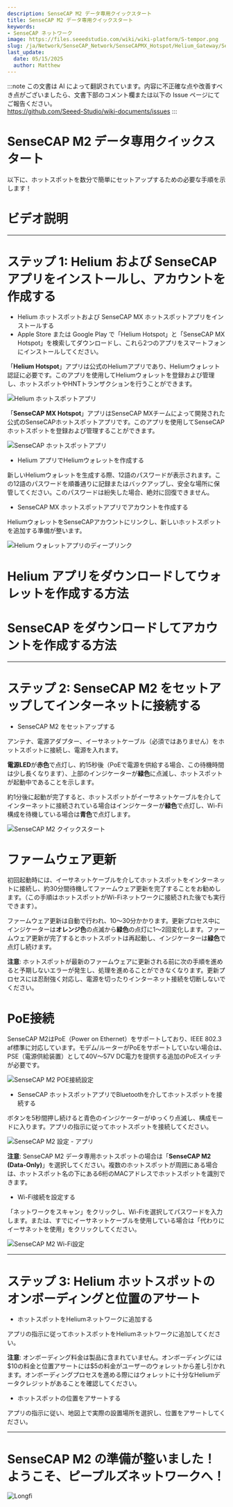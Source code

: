 ```yaml
---
description: SenseCAP M2 データ専用クイックスタート
title: SenseCAP M2 データ専用クイックスタート
keywords:
- SenseCAP ネットワーク
image: https://files.seeedstudio.com/wiki/wiki-platform/S-tempor.png
slug: /ja/Network/SenseCAP_Network/SenseCAPMX_Hotspot/Helium_Gateway/SenseCAP_M2_Data_Only/Quick_Start
last_update:
  date: 05/15/2025
  author: Matthew
---
```

:::note
この文書は AI によって翻訳されています。内容に不正確な点や改善すべき点がございましたら、文書下部のコメント欄または以下の Issue ページにてご報告ください。  
https://github.com/Seeed-Studio/wiki-documents/issues
:::

SenseCAP M2 データ専用クイックスタート
=================================

以下に、ホットスポットを数分で簡単にセットアップするための必要な手順を示します！

**ビデオ説明**
=====================

* * *

**ステップ 1: Helium および SenseCAP アプリをインストールし、アカウントを作成する**
===============================================================

*   Helium ホットスポットおよび SenseCAP MX ホットスポットアプリをインストールする
*   Apple Store または Google Play で「Helium Hotspot」と「SenseCAP MX Hotspot」を検索してダウンロードし、これら2つのアプリをスマートフォンにインストールしてください。

「**Helium Hotspot**」アプリは公式のHeliumアプリであり、Heliumウォレット認証に必要です。このアプリを使用してHeliumウォレットを登録および管理し、ホットスポットやHNTトランザクションを行うことができます。

![Helium ホットスポットアプリ](https://www.sensecapmx.com/wp-content/uploads/2022/07/helium-app-logos-1.webp)

「**SenseCAP MX Hotspot**」アプリはSenseCAP MXチームによって開発された公式のSenseCAPホットスポットアプリです。このアプリを使用してSenseCAPホットスポットを登録および管理することができます。

![SenseCAP ホットスポットアプリ](https://www.sensecapmx.com/wp-content/uploads/2022/07/SenseCAP-Hotspot-App.png)

*   Helium アプリでHeliumウォレットを作成する

新しいHeliumウォレットを生成する際、12語のパスワードが表示されます。この12語のパスワードを順番通りに記録またはバックアップし、安全な場所に保管してください。このパスワードは紛失した場合、絶対に回復できません。

*   SenseCAP MX ホットスポットアプリでアカウントを作成する

HeliumウォレットをSenseCAPアカウントにリンクし、新しいホットスポットを追加する準備が整います。

![Helium ウォレットアプリのディープリンク](https://www.sensecapmx.com/wp-content/uploads/2022/07/deeplink-1.png)

**Helium アプリをダウンロードしてウォレットを作成する方法**
==================================================

**SenseCAP をダウンロードしてアカウントを作成する方法**
===============================================

* * *

**ステップ 2: SenseCAP M2 をセットアップしてインターネットに接続する**
==========================================================

*   SenseCAP M2 をセットアップする

アンテナ、電源アダプター、イーサネットケーブル（必須ではありません）をホットスポットに接続し、電源を入れます。

**電源LED**が**赤色**で点灯し、約15秒後（PoEで電源を供給する場合、この待機時間は少し長くなります）、上部のインジケーターが**緑色**に点滅し、ホットスポットが起動中であることを示します。

約1分後に起動が完了すると、ホットスポットがイーサネットケーブルを介してインターネットに接続されている場合はインジケーターが**緑色**で点灯し、Wi-Fi構成を待機している場合は**青色**で点灯します。

![SenseCAP M2 クイックスタート](https://www.sensecapmx.com/wp-content/uploads/2022/07/m2-1.png)

**ファームウェア更新**
===================

初回起動時には、イーサネットケーブルを介してホットスポットをインターネットに接続し、約30分間待機してファームウェア更新を完了することをお勧めします。（この手順はホットスポットがWi-Fiネットワークに接続された後でも実行できます）。

ファームウェア更新は自動で行われ、10〜30分かかります。更新プロセス中にインジケーターは**オレンジ色**の点滅から**緑色**の点灯に1〜2回変化します。ファームウェア更新が完了するとホットスポットは再起動し、インジケーターは**緑色**で点灯し続けます。

**注意**: ホットスポットが最新のファームウェアに更新される前に次の手順を進めると予期しないエラーが発生し、処理を進めることができなくなります。更新プロセスには忍耐強く対応し、電源を切ったりインターネット接続を切断しないでください。

**PoE接続**
==================

SenseCAP M2はPoE（Power on Ethernet）をサポートしており、IEEE 802.3 af標準に対応しています。モデム/ルーターがPoEをサポートしていない場合は、PSE（電源供給装置）として40V〜57V DC電力を提供する追加のPoEスイッチが必要です。

![SenseCAP M2 POE接続設定](https://www.sensecapmx.com/wp-content/uploads/2022/07/m2-poe.png)

*   SenseCAP ホットスポットアプリでBluetoothを介してホットスポットを接続する

ボタンを5秒間押し続けると青色のインジケーターがゆっくり点滅し、構成モードに入ります。アプリの指示に従ってホットスポットを接続してください。

![SenseCAP M2 設定 - アプリ](https://www.sensecapmx.com/wp-content/uploads/2022/07/m2-setup-app-scaled.jpg)

**注意**: SenseCAP M2 データ専用ホットスポットの場合は「**SenseCAP M2 (Data-Only)**」を選択してください。複数のホットスポットが周囲にある場合は、ホットスポット名の下にある6桁のMACアドレスでホットスポットを識別できます。

*   Wi-Fi接続を設定する

「ネットワークをスキャン」をクリックし、Wi-Fiを選択してパスワードを入力します。または、すでにイーサネットケーブルを使用している場合は「代わりにイーサネットを使用」をクリックしてください。

![SenseCAP M2 Wi-Fi設定](https://www.sensecapmx.com/wp-content/uploads/2022/07/wifi.png)

* * *

**ステップ 3: Helium ホットスポットのオンボーディングと位置のアサート**
=========================================================

*   ホットスポットをHeliumネットワークに追加する

アプリの指示に従ってホットスポットをHeliumネットワークに追加してください。

**注意**: オンボーディング料金は製品に含まれていません。オンボーディングには\$10の料金と位置アサートには\$5の料金がユーザーのウォレットから差し引かれます。オンボーディングプロセスを進める際にはウォレットに十分なHeliumデータクレジットがあることを確認してください。

*   ホットスポットの位置をアサートする

アプリの指示に従い、地図上で実際の設置場所を選択し、位置をアサートしてください。

* * *

**SenseCAP M2 の準備が整いました！ようこそ、ピープルズネットワークへ！**
=====================================================================

![Longfi](https://www.sensecapmx.com/wp-content/uploads/2022/06/longfi.webp)